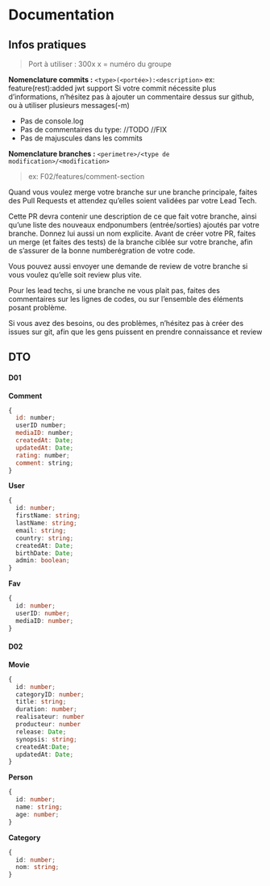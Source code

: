# Documentation

## Infos pratiques

> Port à utiliser : 300x x = numéro du groupe

**Nomenclature commits :**
`<type>(<portée>):<description>`
ex: feature(rest):added jwt support
Si votre commit nécessite plus d’informations, n’hésitez pas à ajouter un commentaire dessus sur github, ou à utiliser plusieurs messages(-m)

- Pas de console.log
- Pas de commentaires du type: //TODO //FIX
- Pas de majuscules dans les commits

**Nomenclature branches :**
`<perimetre>/<type de modification>/<modification>`

> ex: F02/features/comment-section

Quand vous voulez merge votre branche sur une branche principale, faites des Pull Requests et attendez qu’elles soient validées par votre Lead Tech.

Cette PR devra contenir une description de ce que fait votre branche, ainsi qu’une liste des nouveaux endponumbers (entrée/sorties) ajoutés par votre branche. Donnez lui aussi un nom explicite. Avant de créer votre PR, faites un merge (et faites des tests) de la branche ciblée sur votre branche, afin de s’assurer de la bonne numberégration de votre code.

Vous pouvez aussi envoyer une demande de review de votre branche si vous voulez qu’elle soit review plus vite.

Pour les lead techs, si une branche ne vous plait pas, faites des commentaires sur les lignes de codes, ou sur l’ensemble des éléments posant problème.

Si vous avez des besoins, ou des problèmes, n’hésitez pas à créer des issues sur git, afin que les gens puissent en prendre connaissance et review

## DTO

#### D01

**Comment**

```JavaScript
{
  id: number;
  userID number;
  mediaID: number;
  createdAt: Date;
  updatedAt: Date;
  rating: number;
  comment: string;
}
```

**User**

```TypeScript
{
  id: number;
  firstName: string;
  lastName: string;
  email: string;
  country: string;
  createdAt: Date;
  birthDate: Date;
  admin: boolean;
}
```

**Fav**

```TypeScript
{
  id: number;
  userID: number;
  mediaID: number;
}
```

#### D02

**Movie**

```TypeScript
{
  id: number;
  categoryID: number;
  title: string;
  duration: number;
  realisateur: number
  producteur: number
  release: Date;
  synopsis: string;
  createdAt:Date;
  updatedAt: Date;
}
```

**Person**

```TypeScript
{
  id: number;
  name: string;
  age: number;
}
```

**Category**

```TypeScript
{
  id: number;
  nom: string;
}
```
